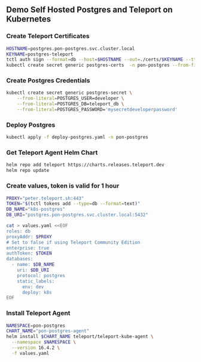 ## Demo Self Hosted Postgres and Teleport on Kubernetes


### Create Teleport Certificates
```sh
HOSTNAME=postgres.pon-postgres.svc.cluster.local
KEYNAME=postgres-teleport
tctl auth sign --format=db --host=$HOSTNAME --out=./certs/$KEYNAME --ttl=2190h
kubectl create secret generic postgres-certs  -n pon-postgres --from-file=./certs/$KEYNAME.crt --from-file=./certs/$KEYNAME.key --from-file=./certs/$KEYNAME.cas
```

### Create Postgres Credentials
```sh
kubectl create secret generic postgres-secret \
    --from-literal=POSTGRES_USER=developer \
    --from-literal=POSTGRES_DB=teleport_db \
    --from-literal=POSTGRES_PASSWORD='mysecretdeveloperpassword'
```

### Deploy Postgres
```sh
kubectl apply -f deploy-postgres.yaml -n pon-postgres
```

### Get Teleport Agent Helm Chart
```sh
helm repo add teleport https://charts.releases.teleport.dev
helm repo update
```

### Create values, token is valid for 1 hour
```sh
PROXY="peter.teleport.sh:443"
TOKEN="$(tctl tokens add --type=db --format=text)"
DB_NAME="k8s-postgres"
DB_URI="postgres.pon-postgres.svc.cluster.local:5432"

cat > values.yaml <<EOF
roles: db
proxyAddr: $PROXY
# Set to false if using Teleport Community Edition
enterprise: true
authToken: $TOKEN
databases:
  - name: $DB_NAME
    uri: $DB_URI
    protocol: postgres
    static_labels:
      env: dev
      deploy: k8s
EOF
```

### Install Teleport Agent
```sh
NAMESPACE=pon-postgres
CHART_NAME="pon-postgres-agent"
helm install $CHART_NAME teleport/teleport-kube-agent \
  --namespace $NAMESPACE \
  --version 16.4.2 \
  -f values.yaml
```

